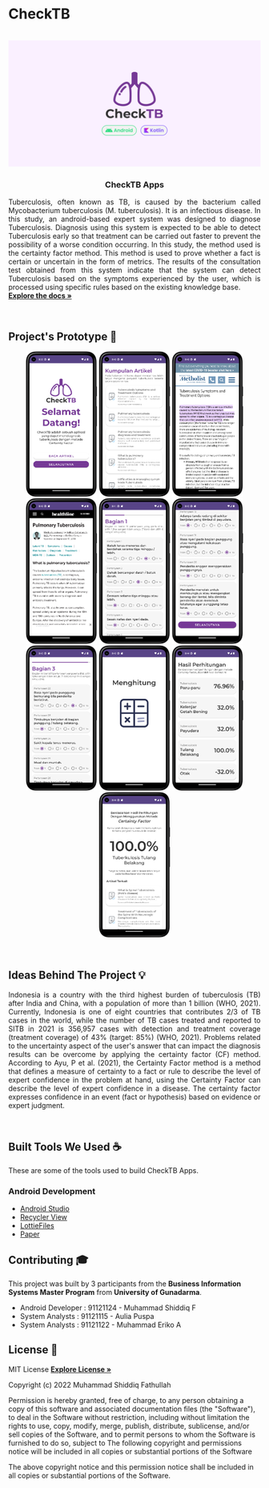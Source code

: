 # CheckTB

<!-- PROJECT LOGO CheckTB -->
<p align="center">
  <br>
  <img  width="1280px" src="https://github.com/mas-diq/CheckTB/blob/master/Preview.png" />
  <h3 align="center">CheckTB Apps</h3>
  <p align="justify">
    Tuberculosis, often known as TB, is caused by the bacterium called Mycobacterium tuberculosis (M. tuberculosis). It is an infectious disease. In this study, an android-based expert system was designed to diagnose Tuberculosis. Diagnosis using this system is expected to be able to detect Tuberculosis early so that treatment can be carried out faster to prevent the possibility of a worse condition occurring. In this study, the method used is the certainty factor method. This method is used to prove whether a fact is certain or uncertain in the form of metrics. The results of the consultation test obtained from this system indicate that the system can detect Tuberculosis based on the symptoms experienced by the user, which is processed using specific rules based on the existing knowledge base.
    <br />
    <a href="https://github.com/mas-diq/CheckTB"><strong>Explore the docs »</strong></a>
  </p>
</p>
<br>

<!-- ABOUT THE PROJECT -->

## Project's Prototype :star2:

<p align="center">
<img  width="142px" src="https://github.com/mas-diq/CheckTB/blob/master/captures/Screenshot_20221219_083237.png" />
<img  width="142px" src="https://github.com/mas-diq/CheckTB/blob/master/captures/Screenshot_20221219_084003.png" />
<img  width="142px" src="https://github.com/mas-diq/CheckTB/blob/master/captures/Screenshot_20221219_084012.png" />
<img  width="142px" src="https://github.com/mas-diq/CheckTB/blob/master/captures/Screenshot_20221219_084027.png" />
<img  width="142px" src="https://github.com/mas-diq/CheckTB/blob/master/captures/Screenshot_20221219_084149.png" />
<img  width="142px" src="https://github.com/mas-diq/CheckTB/blob/master/captures/Screenshot_20221219_084218.png" />
<img  width="142px" src="https://github.com/mas-diq/CheckTB/blob/master/captures/Screenshot_20221219_084229.png" />
<img  width="142px" src="https://github.com/mas-diq/CheckTB/blob/master/captures/Screenshot_20221219_084353.png" />
<img  width="142px" src="https://github.com/mas-diq/CheckTB/blob/master/captures/Screenshot_20221219_084403.png" />
<img  width="142px" src="https://github.com/mas-diq/CheckTB/blob/master/captures/Screenshot_20221219_084412.png" />
</p>
<br>

<!-- ABOUT THE PROJECT -->
## Ideas Behind The Project :bulb:
<p align="justify">
Indonesia is a country with the third highest burden of tuberculosis (TB) after India and China, with a population of more than 1 billion (WHO, 2021). Currently, Indonesia is one of eight countries that contributes 2/3 of TB cases in the world, while the number of TB cases treated and reported to SITB in 2021 is 356,957 cases with detection and treatment coverage (treatment coverage) of 43% (target: 85%) (WHO, 2021). Problems related to the uncertainty aspect of the user's answer that can impact the diagnosis results can be overcome by applying the certainty factor (CF) method. According to Ayu, P et al. (2021), the Certainty Factor method is a method that defines a measure of certainty to a fact or rule to describe the level of expert confidence in the problem at hand, using the Certainty Factor can describe the level of expert confidence in a disease. The certainty factor expresses confidence in an event (fact or hypothesis) based on evidence or expert judgment. 


</p>
<br>

## Built Tools We Used :coffee:
These are some of the tools used to build CheckTB Apps.

### Android Development
* [Android Studio](https://developer.android.com/studio)
* [Recycler View](https://developer.android.com/jetpack/androidx/releases/recyclerview)
* [LottieFiles](https://lottiefiles.com/)
* [Paper](https://journal.mediapublikasi.id/index.php/oktal/article/view/626)
  <br>

<!-- CONTRIBUTING -->
## Contributing :mortar_board:

This project was built by 3 participants from the **Business Information Systems Master Program** from **University of Gunadarma**.

* Android Developer : 91121124 - Muhammad Shiddiq F
* System Analysts : 91121115 - Aulia Puspa
* System Analysts : 91121122 - Muhammad Eriko A
  <br>

<!-- LICENSE -->

## License :page_facing_up:

MIT License
<a href="https://github.com/mas-diq/CheckTB/blob/master/LICENSE"><strong>Explore License »</strong></a>

Copyright (c) 2022 Muhammad Shiddiq Fathullah

Permission is hereby granted, free of charge, to any person obtaining a copy of this software and
associated documentation files (the "Software"), to deal in the Software without restriction,
including without limitation the rights to use, copy, modify, merge, publish, distribute,
sublicense, and/or sell copies of the Software, and to permit persons to whom the Software is
furnished to do so, subject to The following copyright and permissions notice will be included in
all copies or substantial portions of the Software

The above copyright notice and this permission notice shall be included in all copies or substantial
portions of the Software.
